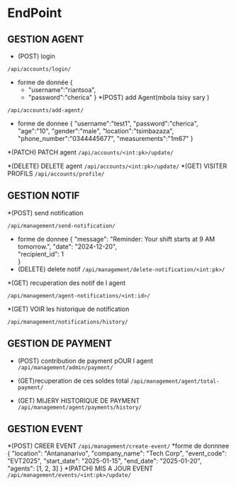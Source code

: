 # EndPoint
## GESTION AGENT 
* (POST) login

`/api/accounts/login/`

* forme de donnée 
    {
    * "username":"riantsoa",
    * "password":"cherica"
}
 *(POST) add Agent(mbola tsisy sary )

 `/api/accounts/add-agent/`
 
 * forme de donnee
 {
    "username":"test1",
    "password":"cherica",
    "age":"10",
    "gender":"male",
    "location":"tsimbazaza",
    "phone_number":"0344445677",
    "measurements":"1m67"
}

*(PATCH) PATCH agent 
`/api/accounts/<int:pk>/update/`

*(DELETE) DELETE agent 
`/api/accounts/<int:pk>/update/`
*(GET) VISITER PROFILS
`/api/accounts/profile/`

## GESTION NOTIF 

*(POST) send notification

`/api/management/send-notification/`

* forme de donnee 
{
  "message": "Reminder: Your shift starts at 9 AM tomorrow.",
  "date": "2024-12-20",  
  "recipient_id": 1  
}
* (DELETE) delete notif 
`/api/management/delete-notification/<int:pk>/`

*(GET) recuperation des notif de l agent 

`/api/management/agent-notifications/<int:id>/`

*(GET) VOIR les historique de notification 

`/api/management/notifications/history/`
## GESTION DE PAYMENT 
* (POST) contribution de payment pOUR l agent 
`/api/management/admin/payment/`

* (GET)recuperation de ces soldes total 
`/api/management/agent/total-payment/`

* (GET) MIJERY HISTORIQUE DE PAYMENT 
`/api/management/agent/payments/history/`

## GESTION EVENT 
*(POST) CREER EVENT 
`/api/management/create-event/`
*forme de donnnee
{
    "location": "Antananarivo",
    "company_name": "Tech Corp",
    "event_code": "EVT2025",
    "start_date": "2025-01-15",
    "end_date": "2025-01-20",
    "agents": [1, 2, 3]
}
*(PATCH) MIS A JOUR EVENT
`/api/management/events/<int:pk>/update/`
